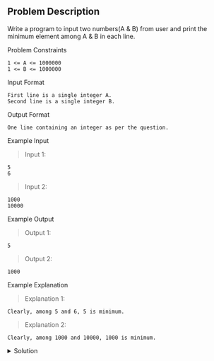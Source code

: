 ## Problem Description
Write a program to input two numbers(A & B) from user and print the minimum element among A & B in each line.


Problem Constraints
```
1 <= A <= 1000000
1 <= B <= 1000000
```


Input Format
```
First line is a single integer A.
Second line is a single integer B.
```

Output Format
```
One line containing an integer as per the question.
```

Example Input

>Input 1:
```
5 
6
```

>Input 2:
```
1000 
10000
```

Example Output

>Output 1:
```
5
```

>Output 2:
```
1000
```

Example Explanation

>Explanation 1:
```
Clearly, among 5 and 6, 5 is minimum.
```

>Explanation 2:
```
Clearly, among 1000 and 10000, 1000 is minimum.
```

<details>
  <summary>Solution</summary>
    Solution is not yet added!